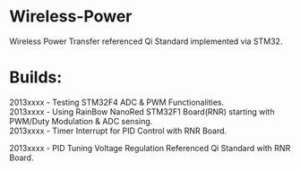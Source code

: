 Wireless-Power
==============

Wireless Power Transfer referenced Qi Standard implemented via STM32.

Builds:
=======

2013xxxx - Testing STM32F4 ADC & PWM Functionalities.<br>
2013xxxx - Using RainBow NanoRed STM32F1 Board(RNR) starting with PWM/Duty Modulation & ADC sensing.<br>
2013xxxx - Timer Interrupt for PID Control with RNR Board.

2013xxxx - PID Tuning Voltage Regulation Referenced Qi Standard with RNR Board.<br>
